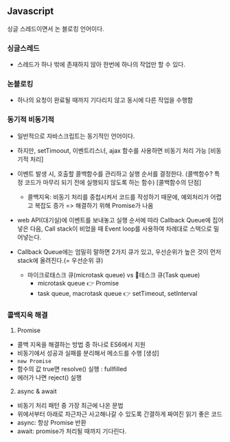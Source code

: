 ## Javascript 
싱글 스레드이면서 논 블로킹 언어이다.

### 싱글스레드 
* 스레드가 하나 밖에 존재하지 않아 한번에 하나의 작업만 할 수 있다.

### 논블로킹
* 하나의 요청이 완료될 때까지 기다리지 않고 동시에 다른 작업을 수행함

### 동기적 비동기적 
* 일반적으로 자바스크립트는 동기적인 언어이다.
* 하지만, setTimoout, 이벤트리스너, ajax 함수를 사용하면 비동기 처리 가능
  [비동기적 처리]
* 이벤트 발생 시, 호출할 콜백함수를 관리하고 실행 순서를 결정한다.
  (콜백함수? 특정 코드가 마무리 되기 전에 실행되지 않도록 하는 함수)
  [콜백함수의 단점]
  * 콜백지옥: 비동기 처리를 중첩시켜서 코드를 작성하기 때문에, 예외처리가 어렵고 복잡도 증가
    => 해결하기 위해 Promise가 나옴

* web API(대기실)에 이벤트를 보내놓고 실행 순서에 따라 Callback Queue에 집어 넣은 다음, Call stack이 비었을 때 Event loop를 사용하여 차례대로 스택으로 밀어넣는다.
* Callback Queue에는 엄밀히 말하면 2가지 큐가 있고, 우선순위가 높은 것이 먼저 stack에 올려진다.(= 우선순위 큐)
  * 마이크로태스크 큐(microtask queue) vs 테스크 큐(Task queue)
    * microtask queue 👉 Promise
    * task queue, macrotask queue 👉 setTimeout, setInterval
      

### 콜백지옥 해결
1. Promise
* 콜백 지옥을 해결하는 방법 중 하나로 ES6에서 지원
* 비동기에서 성공과 실패를 분리해서 메소드를 수행
[생성]
* `new Promise`
* 함수의 값 true면 resolve() 실행 : fullfilled
* 에러가 나면 reject() 실행

2. async & await
* 비동기 처리 패턴 중 가장 최근에 나온 문법
* 위에서부터 아래로 차근차근 사고해나갈 수 있도록 간결하게 짜여진 읽기 좋은 코드
* async: 항상 Promise 반환
* await: promise가 처리될 때까지 기다린다.
